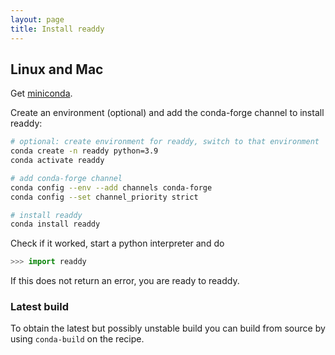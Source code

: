 ```yaml
---
layout: page
title: Install readdy
---
```


## Linux and Mac

Get [miniconda](https://docs.conda.io/en/latest/miniconda.html).

Create an environment (optional) and add the conda-forge channel to install readdy:
```bash
# optional: create environment for readdy, switch to that environment
conda create -n readdy python=3.9
conda activate readdy

# add conda-forge channel
conda config --env --add channels conda-forge
conda config --set channel_priority strict

# install readdy
conda install readdy
```
Check if it worked, start a python interpreter and do
```python
>>> import readdy
```
If this does not return an error, you are ready to readdy.

### Latest build

To obtain the latest but possibly unstable build you can build from source by using `conda-build` on the recipe.
